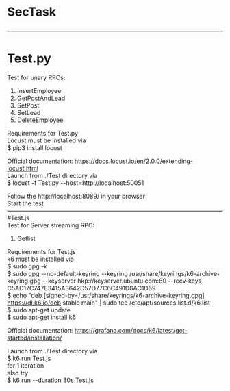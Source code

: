 # SecTask

————————————————————————————————————  
# Test.py
Test for unary RPCs:
1. InsertEmployee
2. GetPostAndLead
3. SetPost
4. SetLead
5. DeleteEmployee

Requirements for Test.py  
Locust must be installed via  
    $ pip3 install locust  

Official documentation: https://docs.locust.io/en/2.0.0/extending-locust.html  
Launch from ./Test directory via  
    $ locust -f Test.py --host=http://localhost:50051  

Follow the http://localhost:8089/ in your browser  
Start the test  
————————————————————————————————————  
#Test.js  
Test for Server streaming RPC:  
1. Getlist

Requirements for Test.js  
k6 must be installed via  
    $ sudo gpg -k  
    $ sudo gpg --no-default-keyring --keyring /usr/share/keyrings/k6-archive-keyring.gpg --keyserver hkp://keyserver.ubuntu.com:80 --recv-keys C5AD17C747E3415A3642D57D77C6C491D6AC1D69  
    $ echo "deb [signed-by=/usr/share/keyrings/k6-archive-keyring.gpg] https://dl.k6.io/deb stable main" | sudo tee /etc/apt/sources.list.d/k6.list  
    $ sudo apt-get update  
    $ sudo apt-get install k6  

Official documentation: https://grafana.com/docs/k6/latest/get-started/installation/  

Launch from ./Test directory via  
    $ k6 run Test.js  
for 1 iteration  
also try  
    $ k6 run --duration 30s Test.js  